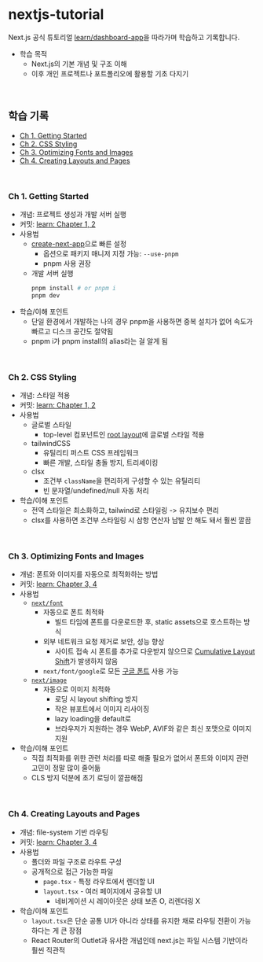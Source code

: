 # nextjs-tutorial <!-- omit from toc -->

Next.js 공식 튜토리얼 [learn/dashboard-app](https://nextjs.org/learn/dashboard-app)을 따라가며 학습하고 기록합니다.

- 학습 목적
  - Next.js의 기본 개념 및 구조 이해
  - 이후 개인 프로젝트나 포트폴리오에 활용할 기초 다지기

<br>

## 학습 기록 <!-- omit from toc -->

- [Ch 1. Getting Started](#ch-1-getting-started)
- [Ch 2. CSS Styling](#ch-2-css-styling)
- [Ch 3. Optimizing Fonts and Images](#ch-3-optimizing-fonts-and-images)
- [Ch 4. Creating Layouts and Pages](#ch-4-creating-layouts-and-pages)

<br>

### Ch 1. Getting Started

- 개념: 프로젝트 생성과 개발 서버 실행
- 커밋: [learn: Chapter 1, 2](https://github.com/macaronpark/nextjs-tutorial/commit/41cb02cc4ad1d31f21a961aa98497eb3cf671f84)
- 사용법
  - [create-next-app](https://nextjs.org/docs/app/api-reference/cli/create-next-app)으로 빠른 설정
    - 옵션으로 패키지 매니저 지정 가능: `--use-pnpm`
    - pnpm 사용 권장
  - 개발 서버 실행
    ```bash
    pnpm install # or pnpm i
    pnpm dev
    ```
- 학습/이해 포인트
  - 단일 환경에서 개발하는 나의 경우 pnpm을 사용하면 중복 설치가 없어 속도가 빠르고 디스크 공간도 절약됨
  - pnpm i가 pnpm install의 alias라는 걸 알게 됨

<br>

### Ch 2. CSS Styling

- 개념: 스타일 적용
- 커밋: [learn: Chapter 1, 2](https://github.com/macaronpark/nextjs-tutorial/commit/41cb02cc4ad1d31f21a961aa98497eb3cf671f84)
- 사용법
  - 글로벌 스타일
    - top-level 컴포넌트인 [root layout](https://nextjs.org/docs/app/api-reference/file-conventions/layout#root-layout)에 글로벌 스타일 적용
  - tailwindCSS
    - 유틸리티 퍼스트 CSS 프레임워크
    - 빠른 개발, 스타일 충돌 방지, 트리셰이킹
  - clsx
    - 조건부 `className`을 편리하게 구성할 수 있는 유틸리티
    - 빈 문자열/undefined/null 자동 처리
- 학습/이해 포인트
  - 전역 스타일은 최소화하고, tailwind로 스타일링 -> 유지보수 편리
  - clsx를 사용하면 조건부 스타일링 시 삼항 연산자 남발 안 해도 돼서 훨씬 깔끔

<br>

### Ch 3. Optimizing Fonts and Images

- 개념: 폰트와 이미지를 자동으로 최적화하는 방법
- 커밋: [learn: Chapter 3, 4](https://github.com/macaronpark/nextjs-tutorial/commit/231eef757052791efeddd50f056b5892cebf7020)
- 사용법
  - [`next/font`](https://nextjs.org/docs/app/api-reference/components/font)
    - 자동으로 폰트 최적화
      - 빌드 타임에 폰트를 다운로드한 후, static assets으로 호스트하는 방식
    - 외부 네트워크 요청 제거로 보안, 성능 향상
      - 사이트 접속 시 폰트를 추가로 다운받지 않으므로 [Cumulative Layout Shift](https://web.dev/articles/cls)가 발생하지 않음
    - `next/font/google`로 모든 [구글 폰트](https://fonts.google.com/) 사용 가능
  - [`next/image`](https://nextjs.org/docs/app/api-reference/components/image)
    - 자동으로 이미지 최적화
      - 로딩 시 layout shifting 방지
      - 작은 뷰포트에서 이미지 리사이징
      - lazy loading을 default로
      - 브라우저가 지원하는 경우 WebP, AVIF와 같은 최신 포맷으로 이미지 지원
- 학습/이해 포인트
  - 직접 최적화를 위한 관련 처리를 따로 해줄 필요가 없어서 폰트와 이미지 관련 고민이 정말 많이 줄어듦
  - CLS 방지 덕분에 초기 로딩이 깔끔해짐

<br>

### Ch 4. Creating Layouts and Pages

- 개념: file-system 기반 라우팅
- 커밋: [learn: Chapter 3, 4](https://github.com/macaronpark/nextjs-tutorial/commit/231eef757052791efeddd50f056b5892cebf7020)
- 사용법
  - 폴더와 파일 구조로 라우트 구성
  - 공개적으로 접근 가능한 파일
    - `page.tsx` - 특정 라우트에서 렌더할 UI
    - `layout.tsx` - 여러 페이지에서 공유할 UI
      - 네비게이션 시 레이아웃은 상태 보존 O, 리렌더링 X
- 학습/이해 포인트
  - `layout.tsx`은 단순 공통 UI가 아니라 상태를 유지한 채로 라우팅 전환이 가능하다는 게 큰 장점
  - React Router의 Outlet과 유사한 개념인데 next.js는 파일 시스템 기반이라 훨씬 직관적
